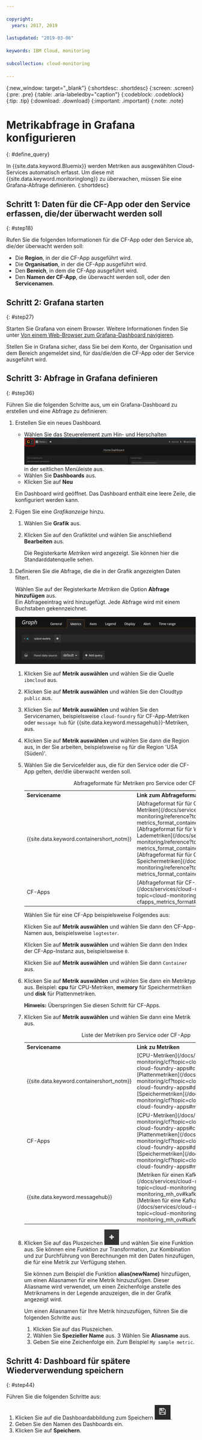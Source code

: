 ```yaml
---

copyright:
  years: 2017, 2019

lastupdated: "2019-03-06"

keywords: IBM Cloud, monitoring

subcollection: cloud-monitoring

---
```


{:new_window: target="_blank"}
{:shortdesc: .shortdesc}
{:screen: .screen}
{:pre: .pre}
{:table: .aria-labeledby="caption"}
{:codeblock: .codeblock}
{:tip: .tip}
{:download: .download}
{:important: .important}
{:note: .note}


# Metrikabfrage in Grafana konfigurieren
{: #define_query}

In {{site.data.keyword.Bluemix}} werden Metriken aus ausgewählten Cloud-Services automatisch erfasst. Um diese mit {{site.data.keyword.monitoringlong}} zu überwachen, müssen Sie eine Grafana-Abfrage definieren. 
{:shortdesc}

## Schritt 1: Daten für die CF-App oder den Service erfassen, die/der überwacht werden soll
{: #step18}

Rufen Sie die folgenden Informationen für die CF-App oder den Service ab, die/der überwacht werden soll:

* Die **Region**, in der die CF-App ausgeführt wird.
* Die **Organisation**, in der die CF-App ausgeführt wird. 	
* Den **Bereich**, in dem die CF-App ausgeführt wird. 
* Den **Namen der CF-App**, die überwacht werden soll, oder den **Servicenamen**. 


## Schritt 2: Grafana starten
{: #step27}

Starten Sie Grafana von einem Browser. Weitere Informationen finden Sie unter [Von einem Web-Browser zum Grafana-Dashboard navigieren](/docs/services/cloud-monitoring/grafana?topic=cloud-monitoring-navigating_grafana#launch_grafana_from_browser).

Stellen Sie in Grafana sicher, dass Sie bei dem Konto, der Organisation und dem Bereich angemeldet sind, für das/die/den die CF-App oder der Service ausgeführt wird. 


## Schritt 3: Abfrage in Grafana definieren
{: #step36}

Führen Sie die folgenden Schritte aus, um ein Grafana-Dashboard zu erstellen und eine Abfrage zu definieren:

1. Erstellen Sie ein neues Dashboard.

    * Wählen Sie das Steuerelement zum Hin- und Herschalten ![Grafana-Seitenmenüleiste](images/grafana_settings.gif "Grafana-Seitenmenüleiste") in der seitlichen Menüleiste aus.
    * Wählen Sie **Dashboards** aus.
    * Klicken Sie auf **Neu**

    Ein Dashboard wird geöffnet. Das Dashboard enthält eine leere Zeile, die konfiguriert werden kann.

2. Fügen Sie eine *Grafikanzeige* hinzu.

    1. Wählen Sie **Grafik** aus.

    2. Klicken Sie auf den Grafiktitel und wählen Sie anschließend **Bearbeiten** aus.

        Die Registerkarte *Metriken* wird angezeigt. Sie können hier die Standarddatenquelle sehen.

3. Definieren Sie die Abfrage, die die in der Grafik angezeigten Daten filtert. 

    Wählen Sie auf der Registerkarte *Metriken* die Option **Abfrage hinzufügen** aus. <br>Ein Abfrageeintrag wird hinzugefügt. Jede Abfrage wird mit einem Buchstaben gekennzeichnet.
    
    ![Neuer Abfrageeintrag](images/grafana4_query_f1.gif "Neuer Abfrageeintrag")
        
    1. Klicken Sie auf **Metrik auswählen** und wählen Sie die Quelle `ibmcloud` aus.
    
    2. Klicken Sie auf **Metrik auswählen** und wählen Sie den Cloudtyp `public` aus.
    
    3. Klicken Sie auf **Metrik auswählen** und wählen Sie den Servicenamen, beispielsweise `cloud-foundry` für CF-App-Metriken oder `message hub` für {{site.data.keyword.messagehub}}-Metriken, aus.
    
    4. Klicken Sie auf **Metrik auswählen** und wählen Sie dann die Region aus, in der Sie arbeiten, beispielsweise `ng` für die Region 'USA (Süden)'.
    
    5. Wählen Sie die Servicefelder aus, die für den Service oder die CF-App gelten, der/die überwacht werden soll.

        <table>
          <caption>Abfrageformate für Metriken pro Service oder CF-App</caption>
          <tr>
            <th>Servicename</th>
            <th>Link zum Abfrageformat der Metrik</th> 
          </tr>
          <tr>
            <td>{{site.data.keyword.containershort_notm}}</td>
            <td>[Abfrageformat für für Container erfasste CPU-Metriken](/docs/services/cloud-monitoring/reference?topic=cloud-monitoring-metrics_format_containers#cpu_containers) </br>[Abfrageformat für für Worker erfasste Lademetriken](/docs/services/cloud-monitoring/reference?topic=cloud-monitoring-metrics_format_containers#load_workers) </br>[Abfrageformat für für Container erfasste Speichermetriken](/docs/services/cloud-monitoring/reference?topic=cloud-monitoring-metrics_format_containers#mem_containers)</td> 
          </tr>
          <tr>
            <td>CF-Apps</td>
            <td>[Abfrageformat für CF-Apps](/docs/services/cloud-monitoring/reference?topic=cloud-monitoring-cfapps_metrics_format#cfapps_metrics_format)</td> 
          </tr>
        </table>

        Wählen Sie für eine CF-App beispielsweise Folgendes aus:
    
        Klicken Sie auf **Metrik auswählen** und wählen Sie dann den CF-App-Namen aus, beispielsweise `logtester`.
    
        Klicken Sie auf **Metrik auswählen** und wählen Sie dann den Index der CF-App-Instanz aus, beispielsweise `0`.

        Klicken Sie auf **Metrik auswählen** und wählen Sie dann `Container` aus.
    
    9. Klicken Sie auf **Metrik auswählen** und wählen Sie dann ein Metriktyp aus. Beispiel: **cpu** für CPU-Metriken, **memory** für Speichermetriken und **disk** für Plattenmetriken. 

        **Hinweis:** Überspringen Sie diesen Schritt für CF-Apps. 

    10. Klicken Sie auf **Metrik auswählen** und wählen Sie dann eine Metrik aus. 

        <table>
          <caption>Liste der Metriken pro Service oder CF-App</caption>
          <tr>
            <th>Servicename</th>
            <th>Link zu Metriken</th> 
          </tr>
          <tr>
            <td>{{site.data.keyword.containershort_notm}}</td>
            <td>[CPU-Metriken](/docs/services/cloud-monitoring/cf?topic=cloud-monitoring-cloud-foundry-apps#cpu_metrics) </br>[Plattenmetriken](/docs/services/cloud-monitoring/cf?topic=cloud-monitoring-cloud-foundry-apps#disk_metrics) </br>[Speichermetriken](/docs/services/cloud-monitoring/cf?topic=cloud-monitoring-cloud-foundry-apps#mem_metrics)</td> 
          </tr>
          <tr>
            <td>CF-Apps</td>
            <td>[CPU-Metriken](/docs/services/cloud-monitoring/cf?topic=cloud-monitoring-cloud-foundry-apps#cpu_metrics)  </br>[Plattenmetriken](/docs/services/cloud-monitoring/cf?topic=cloud-monitoring-cloud-foundry-apps#disk_metrics)   </br>[Speichermetriken](/docs/services/cloud-monitoring/cf?topic=cloud-monitoring-cloud-foundry-apps#mem_metrics)</td> 
          </tr>
          <tr>
            <td>{{site.data.keyword.messagehub}}</td>
            <td>[Metriken für einen Kafka-Abschnitt](/docs/services/cloud-monitoring/mh?topic=cloud-monitoring-monitoring_mh_ov#kafka_topic_metrics) </br>[Metriken für eine Kafka-Partition](/docs/services/cloud-monitoring/mh?topic=cloud-monitoring-monitoring_mh_ov#kafka_partition_metrics)</td> 
          </tr>
        </table>

    10. Klicken Sie auf das Pluszeichen ![Symbol für das Hinzufügen](images/grafana_plus_image.gif "Pluszeichen") und wählen Sie eine Funktion aus. Sie können eine Funktion zur Transformation, zur Kombination und zur Durchführung von Berechnungen mit den Daten hinzufügen, die für eine Metrik zur Verfügung stehen.
        
        Sie können zum Beispiel die Funktion **alias(newName)** hinzufügen, um einen Aliasnamen für eine Metrik hinzuzufügen. Dieser Aliasname wird verwendet, um einen Zeichenfolge anstelle des Metriknamens in der Legende anzuzeigen, die in der Grafik angezeigt wird.
        
        Um einen Aliasnamen für Ihre Metrik hinzuzufügen, führen Sie die folgenden Schritte aus:
        
        1. Klicken Sie auf das Pluszeichen.
        2. Wählen Sie **Spezieller Name** aus. 
        3 Wählen Sie **Aliasname** aus.
        4. Geben Sie eine Zeichenfolge ein. Zum Beispiel `My sample metric`.


## Schritt 4: Dashboard für spätere Wiederverwendung speichern
{: #step44}

Führen Sie die folgenden Schritte aus:

1. Klicken Sie auf die Dashboardabbildung zum Speichern ![Dashboardabbildung zum Speichern](images/grafana_save_image.gif "Dashboardabbildung zum Speichern").
2. Geben Sie den Namen des Dashboards ein.
3. Klicken Sie auf **Speichern**.
